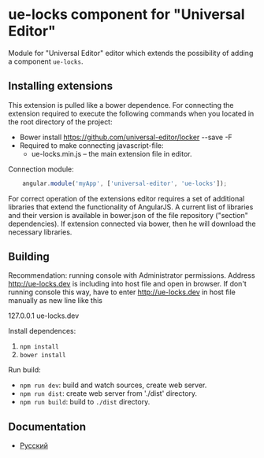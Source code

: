 # ue-locks component for "Universal Editor"

Module for "Universal Editor" editor which extends the possibility of adding a component `ue-locks`.

## Installing extensions

This extension is pulled like a bower dependence. For connecting the extension required to execute
the following commands when you located in the root directory of the project:


* Bower install https://github.com/universal-editor/locker --save -F
* Required to make connecting javascript-file:
  * ue-locks.min.js – the main extension file in editor.

Connection module:

```javascript
    angular.module('myApp', ['universal-editor', 'ue-locks']);
```

For correct operation of the extensions editor requires a set of additional libraries that extend the functionality of AngularJS.
A current list of libraries and their version is available in bower.json of the file repository ("section" dependencies). If
extension connected via bower, then he will download the necessary libraries.

## Building

Recommendation: running console with Administrator permissions. Address http://ue-locks.dev is including into host file and open in browser.
If don't running console this way, have to enter http://ue-locks.dev in host file manually as new line like this

127.0.0.1 ue-locks.dev

Install dependences:

1. `npm install`
1. `bower install`

Run build:

* `npm run dev`: build and watch sources, create web server. 
* `npm run dist`: create web server from './dist' directory.
* `npm run build`: build to `./dist` directory.

## Documentation

* [Русский](docs/ru/README.md)

